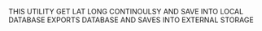 THIS UTILITY GET LAT LONG CONTINOULSY AND SAVE INTO LOCAL DATABASE
EXPORTS DATABASE AND SAVES INTO EXTERNAL STORAGE
